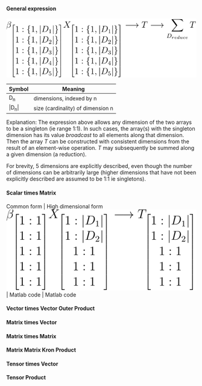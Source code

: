 #### General expression

![Tensor](tensormath.svg)


Symbol | Meaning
---- | ------------------------
 D<sub>n</sub>  | dimensions, indexed by n 
 \|D<sub>n</sub>\| | size (cardinality) of dimension n

Explanation:
The expression above allows any dimension of the two arrays to be a singleton (ie range 1:1).  In such cases, the array(s) with the singleton dimension has its value *broadcast* to all elements along that dimension.  Then the array *T* can be constructed with consistent dimensions from the result of an element-wise operation.  *T* may subsequently be summed along a given dimension (a reduction).

For brevity, 5 dimensions are explicitly described, even though the number of dimensions can be arbitrarily large (higher dimensions that have not been explicitly described are assumed to be 1:1 ie singletons).

#### Scalar times Matrix 
Common form | High dimensional form
![Tensor](TensorMath2.svg) |
Matlab code | Matlab code

#### Vector times Vector Outer Product

#### Matrix times Vector

#### Matrix times Matrix

#### Matrix Matrix Kron Product

#### Tensor times Vector

#### Tensor Product
